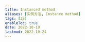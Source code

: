 ```yaml
---
title: Instanced method
aliases: [实例方法, Instance method]
tags: [JS]
enableToc: true
date: 2022-10-19
lastmod: 2022-10-24
---
```

